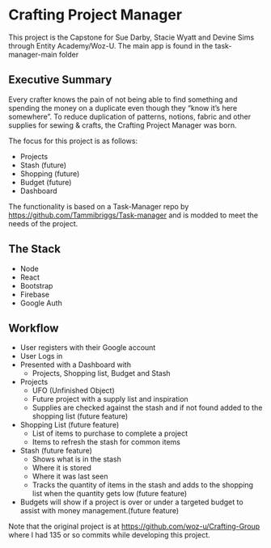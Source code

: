 # Crafting Project Manager

This project is the Capstone for Sue Darby, Stacie Wyatt and Devine Sims through Entity Academy/Woz-U. The main app is found in the task-manager-main folder

## Executive Summary

Every crafter knows the pain of not being able to find something and spending the money on a duplicate even though they “know it’s here somewhere”. To reduce duplication of patterns, notions, fabric and other supplies for sewing & crafts, the Crafting Project Manager was born. 

The focus for this project is as follows:

- Projects
- Stash (future)
- Shopping (future)
- Budget (future)
- Dashboard

The functionality is based on a Task-Manager repo by https://github.com/Tammibriggs/Task-manager and is modded to meet the needs of the project.

## The Stack

- Node
- React
- Bootstrap
- Firebase
- Google Auth

## Workflow

- User registers with their Google account
- User Logs in
- Presented with a Dashboard with
  -   Projects, Shopping list, Budget and Stash
- Projects 
  -   UFO (Unfinished Object) 
  -   Future project with a supply list and inspiration
  -   Supplies are checked against the stash and if not found added to the shopping list (future feature)
- Shopping List (future feature)
  -   List of items to purchase to complete a project
  -   Items to refresh the stash for common items
- Stash (future feature)
  -   Shows what is in the stash
  -   Where it is stored
  -   Where it was last seen
  -   Tracks the quantity of items in the stash and adds to the shopping list when the quantity gets low (future feature)
- Budgets will show if a project is over or under a targeted budget to assist with money management.(future feature)

Note that the original project is at https://github.com/woz-u/Crafting-Group where I had 135 or so commits while developing this project.
